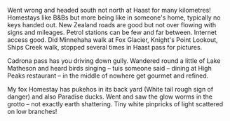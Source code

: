 Went wrong and headed south not north at Haast for many kilometres! Homestays like B&Bs but more being like in someone's home, typically no keys handed out. New Zealand roads are good but not over flowing with signs and mileages. Petrol stations can be few and far between. Internet access good. Did Minnehaha walk at Fox Glacier, Knight's Point Lookout, Ships Creek walk, stopped several times in Haast pass for pictures. 

Cadrona pass has you driving down gully. Wandered round a little of Lake Matheson and heard birds singing – tuis someone said – dining at High Peaks restaurant – in the middle of nowhere get gourmet and refined.

My fox Homestay has pukehos in its back yard (White tail rough sign of danger) and also Paradise ducks. Went and saw the glow worms in the grotto – not exactly earth shattering. Tiny white pinpricks of light scattered on low branches!
